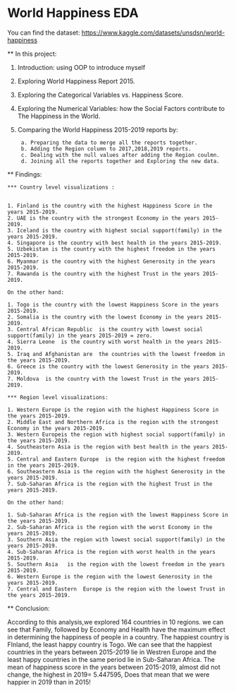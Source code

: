 # World Happiness EDA

You can find the dataset:  https://www.kaggle.com/datasets/unsdsn/world-happiness

** In this project:

1. Introduction: using OOP to introduce myself
2. Exploring World Happiness Report 2015.
3. Exploring the Categorical Variables vs. Happiness Score.
4. Exploring the Numerical Variables: how the Social Factors contribute to The Happiness in the World.
5. Comparing the World Happiness 2015-2019 reports by:

        a. Preparing the data to merge all the reports together.
        b. Adding the Region column to 2017,2018,2019 reports.
        c. Dealing with the null values after adding the Region coulmn.
        d. Joining all the reports together and Exploring the new data.
  
** Findings:

    *** Country level visualizations :


    1. Finland is the country with the highest Happiness Score in the years 2015-2019.
    2. UAE is the country with the strongest Economy in the years 2015-2019.
    3. Iceland is the country with highest social support(family) in the years 2015-2019.
    4. Singapore is the country with best health in the years 2015-2019.
    5. Uzbekistan is the country with the highest freedom in the years 2015-2019.
    6. Myanmar is the country with the highest Generosity in the years 2015-2019.
    7. Rawanda is the country with the highest Trust in the years 2015-2019.

    On the other hand:

    1. Togo is the country with the lowest Happiness Score in the years 2015-2019.
    2. Somalia is the country with the lowest Economy in the years 2015-2019.
    3. Central African Republic  is the country with lowest social support(family) in the years 2015-2019 = zero.
    4. Sierra Leone  is the country with worst health in the years 2015-2019.
    5. Iraq and Afghanistan are  the countries with the lowest freedom in the years 2015-2019.
    6. Greece is the country with the lowest Generosity in the years 2015-2019.
    7. Moldova  is the country with the lowest Trust in the years 2015-2019.

    *** Region level visualizations:

    1. Western Europe is the region with the highest Happiness Score in the years 2015-2019.
    2. Middle East and Northern Africa is the region with the strongest Economy in the years 2015-2019.
    3. Western Europeis the region with highest social support(family) in the years 2015-2019.
    4. Southeastern Asia is the region with best health in the years 2015-2019.
    5. Central and Eastern Europe  is the region with the highest freedom in the years 2015-2019.
    6. Southeastern Asia is the region with the highest Generosity in the years 2015-2019.
    7. Sub-Saharan Africa is the region with the highest Trust in the years 2015-2019.

    On the other hand:

    1. Sub-Saharan Africa is the region with the lowest Happiness Score in the years 2015-2019.
    2. Sub-Saharan Africa is the region with the worst Economy in the years 2015-2019.
    3. Southern Asia the region with lowest social support(family) in the years 2015-2019.
    4. Sub-Saharan Africa is the region with worst health in the years 2015-2019.
    5. Southern Asia   is the region with the lowest freedom in the years 2015-2019.
    6. Western Europe is the region with the lowest Generosity in the years 2015-2019.
    7. Central and Eastern  Europe is the region with the lowest Trust in the years 2015-2019.


** Conclusion:

According to this analysis,we explored 164 countries in 10 regions.
we can see that Family, followed by Economy and Health have the maximum effect in determining the happiness of people in a country.
The happiest country is FInland, the least happy country is Togo.
We can see that the happiest countries in the years between 2015-2019 lie in Westren Europe and the least happy countries in the same period lie in Sub-Saharan Africa. 
The mean of happiness score in the years between 2015-2019, almost did not change, the highest in 2019= 5.447595, Does that mean that we were happier in 2019 than in 2015!


